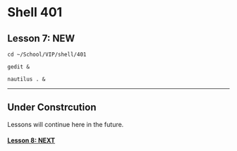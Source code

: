 # Shell 401
## Lesson 7: NEW

`cd ~/School/VIP/shell/401`

`gedit &`

`nautilus . &`
___

## Under Constrcution
Lessons will continue here in the future.

#### [Lesson 8: NEXT](https://github.com/inkVerb/vip/blob/master/401-shell/Lesson-08.md)
